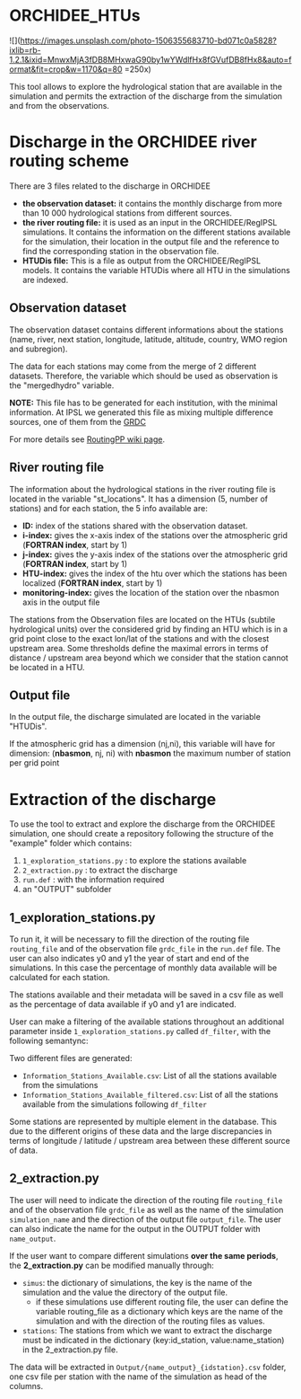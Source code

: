 # ORCHIDEE_HTUs

![](https://images.unsplash.com/photo-1506355683710-bd071c0a5828?ixlib=rb-1.2.1&ixid=MnwxMjA3fDB8MHxwaG90by1wYWdlfHx8fGVufDB8fHx8&auto=format&fit=crop&w=1170&q=80 =250x)

This tool allows to explore the hydrological station that are available in the simulation and permits the extraction of the discharge from the simulation and from the observations.

# Discharge in the ORCHIDEE river routing scheme

There are 3 files related to the discharge in ORCHIDEE
- **the observation dataset:** it contains the monthly discharge from more than 10 000 hydrological stations from different sources. 
- **the river routing file:** it is used as an input in the ORCHIDEE/RegIPSL simulations. It contains the information on the different stations available for the simulation, their location in the output file and the reference to find the corresponding station in the observation file.
- **HTUDis file:** This is a file as output from the ORCHIDEE/RegIPSL models. It contains the variable HTUDis where all HTU in the simulations are indexed.


## Observation dataset
The observation dataset contains different informations about the stations (name, river, next station, longitude, latitude, altitude, country, WMO region and subregion).

The data for each stations may come from the merge of 2 different datasets. Therefore, the variable which should be used as observation is the "mergedhydro" variable.

**NOTE:** This file has to be generated for each institution, with the minimal information. At IPSL we generated this file as mixing multiple difference sources, one of them from the [GRDC](https://www.bafg.de/GRDC/EN/01_GRDC/13_dtbse/database_node.html)

For more details see [RoutingPP wiki page](https://gitlab.in2p3.fr/ipsl/lmd/intro/routingpp/-/wikis/Home/InputFiles/Stationfile).

## River routing file

The information about the hydrological stations in the river routing file is located in the variable "st_locations". It has a dimension (5, number of stations) and for each station, the 5 info available are:
- **ID:** index of the stations shared with the observation dataset.
- **i-index:** gives the x-axis index of the stations over the atmospheric grid (**FORTRAN index**, start by 1)
- **j-index:** gives the y-axis index of the stations over the atmospheric grid (**FORTRAN index**, start by 1)
- **HTU-index:** gives the index of the htu over which the stations has been localized (**FORTRAN index**, start by 1)
- **monitoring-index:** gives the location of the station over the nbasmon axis in the output file

The stations from the Observation files are located on the HTUs (subtile hydrological units) over the considered grid by finding an HTU which is in a grid point close to the exact lon/lat of the stations and with the closest upstream area. Some thresholds define the maximal errors in terms of distance / upstream area beyond which we consider that the station cannot be located in a HTU.

## Output file

In the output file, the discharge simulated are located in the variable "HTUDis". 

If the atmospheric grid has a dimension (nj,ni), this variable will have for dimension: (**nbasmon**, nj, ni) with **nbasmon** the maximum number of station per grid point

# Extraction of the discharge

To use the tool to extract and explore the discharge from the ORCHIDEE simulation, one should create a repository following the structure of the "example" folder which contains: 
1) `1_exploration_stations.py` : to explore the stations available
2) `2_extraction.py` : to extract the discharge
3) `run.def` : with the information required
4) an "OUTPUT" subfolder

## 1_exploration_stations.py
To run it, it will be necessary to fill the direction of the routing file `routing_file` and of the observation file `grdc_file` in the `run.def` file. The user can also indicates y0 and y1 the year of start and end of the simulations. In this case the percentage of monthly data available will be calculated for each station.
 
The stations available and their metadata will be saved in a csv file as well as the percentage of data available if y0 and y1 are indicated.

User can make a filtering of the available stations throughout an additional parameter inside `1_exploration_stations.py` called `df_filter`, with the following semantync:

Two different files are generated:
* `Information_Stations_Available.csv`: List of all the stations available from the simulations
* `Information_Stations_Available_filtered.csv`: List of all the stations available from the simulations following `df_filter`

Some stations are represented by multiple element in the database. This due to the different origins of these data and the large discrepancies in terms of longitude / latitude / upstream area between these different source of data.


## 2_extraction.py 
The user will need to indicate the direction of the routing file `routing_file` and of the observation file `grdc_file` as well as the name of the simulation `simulation_name` and the direction of the output file `output_file`. The user can also indicate the name for the output in the OUTPUT folder with `name_output`.

If the user want to compare different simulations **over the same periods**, the **2_extraction.py** can be modified manually through:
- `simus`: the dictionary of simulations, the key is the name of the simulation and the value the directory of the output file.
   - if these simulations use different routing file, the user can define the variable routing_file as a dictionary which keys are the name of the simulation and with the direction of the routing files as values.
- `stations`: The stations from which we want to extract the discharge must be indicated in the dictionary (key:id_station, value:name_station) in the 2_extraction.py file. 

The data will be extracted in `Output/{name_output}_{idstation}.csv` folder, one csv file per station with the name of the simulation as head of the columns.

